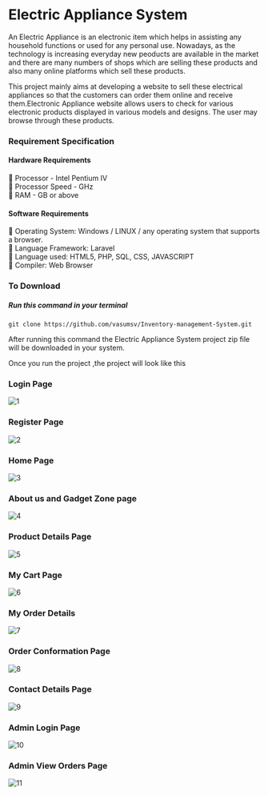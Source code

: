 #  Electric Appliance System

An Electric Appliance is an electronic item which helps in assisting any household functions or used for any personal use. Nowadays, as the technology is increasing everyday new peoducts are available in the market and there are many numbers of shops which are selling these products and also many online platforms which sell these products.

This project mainly aims at developing a website to sell these electrical appliances so that the customers can order them online and receive them.Electronic Appliance website allows users to check for various electronic products displayed in various models and designs. The user may browse through these products.


### Requirement Specification
#### Hardware Requirements

:radio_button: Processor - Intel Pentium IV  
:radio_button: Processor Speed - GHz  
:radio_button: RAM -  GB or above  
 
 #### Software Requirements
 
:radio_button: Operating System: Windows / LINUX / any operating system that supports a browser.   
:radio_button: Language Framework: Laravel  
:radio_button: Language used: HTML5, PHP, SQL, CSS, JAVASCRIPT  
:radio_button: Compiler: Web Browser  
 
 
 ### To Download
 ##### Run this command in your terminal
 ```Python3
 git clone https://github.com/vasumsv/Inventory-management-System.git
 ```
  After running this command the Electric Appliance System project zip file will be downloaded in your system.
  
 Once you run the project ,the project will look like this
 
 
 ### Login Page
 ![1](https://github.com/vasumsv/Electronic-Appliance-System/blob/main/screenshots/Screenshot%20(118).png)
 
 ### Register Page
  ![2](https://github.com/vasumsv/Electronic-Appliance-System/blob/main/screenshots/Screenshot%20(110).png)
 
 ### Home Page
  ![3](https://github.com/vasumsv/Electronic-Appliance-System/blob/main/screenshots/Screenshot%20(110).png)
 
 ### About us and Gadget Zone page
  ![4](https://github.com/vasumsv/Electronic-Appliance-System/blob/main/screenshots/Screenshot%20(111).png)
 
 ### Product Details Page
  ![5](https://github.com/vasumsv/Electronic-Appliance-System/blob/main/screenshots/Screenshot%20(115).png)
 
 ### My Cart Page
  ![6](https://github.com/vasumsv/Electronic-Appliance-System/blob/main/screenshots/Screenshot%20(112).png)
 
 ### My Order Details
  ![7](https://github.com/vasumsv/Electronic-Appliance-System/blob/main/screenshots/Screenshot%20(113).png)
 
 ### Order Conformation Page
  ![8](https://github.com/vasumsv/Electronic-Appliance-System/blob/main/screenshots/Screenshot%20(116).png)
 
 ### Contact Details Page
  ![9](https://github.com/vasumsv/Electronic-Appliance-System/blob/main/screenshots/Screenshot%20(114).png)
 
 ### Admin Login Page
  ![10](https://github.com/vasumsv/Electronic-Appliance-System/blob/main/screenshots/Screenshot%20(119).png)
 
 ### Admin View Orders Page
  ![11](https://github.com/vasumsv/Electronic-Appliance-System/blob/main/screenshots/Screenshot%20(117).png)
